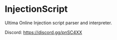 # InjectionScript
Ultima Online Injection script parser and interpreter.

Discord: <https://discord.gg/pnSC4XX>
